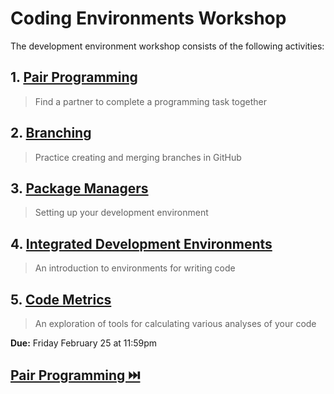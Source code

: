 # Coding Environments Workshop

The development environment workshop consists of the following activities:

## **1. [Pair Programming](PairProgramming.md)**
> Find a partner to complete a programming task together

## **2. [Branching](Branches.md)**
> Practice creating and merging branches in GitHub

## **3. [Package Managers](Install.md)**
> Setting up your development environment

## **4. [Integrated Development Environments](IDEs.md)**
> An introduction to environments for writing code

## **5. [Code Metrics](Metrics.md)**
> An exploration of tools for calculating various analyses of your code

**Due:** Friday February 25 at 11:59pm

## [Pair Programming ⏭️](PairProgramming.md)
